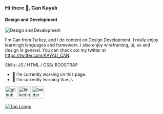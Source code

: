 
### Hi there 👋, Can Kayalı
#### Design and Development
![Design and Development](https://media-exp1.licdn.com/dms/image/C4E16AQFfJTY1myyH4A/profile-displaybackgroundimage-shrink_200_800/0/1622490676539?e=1639008000&v=beta&t=n_2yw7Ct-ZNSWgOsV_IglJ4mqR-ISTqD_nCrg2ymC9M)

I'm Can from Turkey, and I do content on Design Development. I really enjoy learningh languages and framework. I also enjoy wireframing, ui, ux and design in general. You can check out my twitter at https://twitter.com/KAYALI_CAN.

Skills:  JS / HTML / CSS/ BOOSTRAP

- 🔭 I’m currently working on this page. 
- 🌱 I’m currently learning Vue.js 


[<img src='https://cdn.jsdelivr.net/npm/simple-icons@3.0.1/icons/github.svg' alt='github' height='40'>](https://github.com/NCanKayali)  [<img src='https://cdn.jsdelivr.net/npm/simple-icons@3.0.1/icons/linkedin.svg' alt='linkedin' height='40'>](https://www.linkedin.com/in/https://www.linkedin.com/in/can-kayal%C4%B1-2ba468213//)  [<img src='https://cdn.jsdelivr.net/npm/simple-icons@3.0.1/icons/twitter.svg' alt='twitter' height='40'>](https://twitter.com/https://twitter.com/KAYALI_CAN)  

[![Top Langs](https://github-readme-stats.vercel.app/api/top-langs/?username=NCanKayali)](https://github.com/anuraghazra/github-readme-stats)





